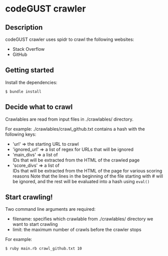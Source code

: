 # codeGUST crawler

## Description

codeGUST crawler uses spidr to crawl the following websites:

- Stack Overflow
- GitHub

## Getting started

Install the dependencies:
```
$ bundle install
```

## Decide what to crawl

Crawlables are read from input files in ./crawlables/ directory. 

For example: ./crawlables/crawl_github.txt contains a hash with the following keys:
- 'url' => the starting URL to crawl
- 'ignored_url' => a list of regex for URLs that will be ignored 
- 'main_divs' => a list of <div> IDs that will be extracted from the HTML of the crawled page
- 'score_divs' => a list of <div> IDs that will be extracted from the HTML of the page for various scoring reasons
Note that the lines in the beginning of the file starting with # will be ignored, and the rest will be evaluated into a hash using `eval()`

## Start crawling!

Two command line arguments are required: 
- filename: specifies which crawlable from ./crawlables/ directory we want to start crawling
- limit: the maximum number of crawls before the crawler stops

For example:
```
$ ruby main.rb crawl_github.txt 10
```
